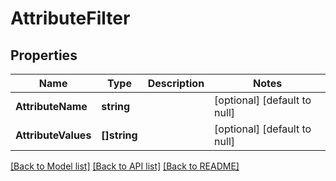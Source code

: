 # AttributeFilter

## Properties
Name | Type | Description | Notes
------------ | ------------- | ------------- | -------------
**AttributeName** | **string** |  | [optional] [default to null]
**AttributeValues** | **[]string** |  | [optional] [default to null]

[[Back to Model list]](../README.md#documentation-for-models) [[Back to API list]](../README.md#documentation-for-api-endpoints) [[Back to README]](../README.md)

